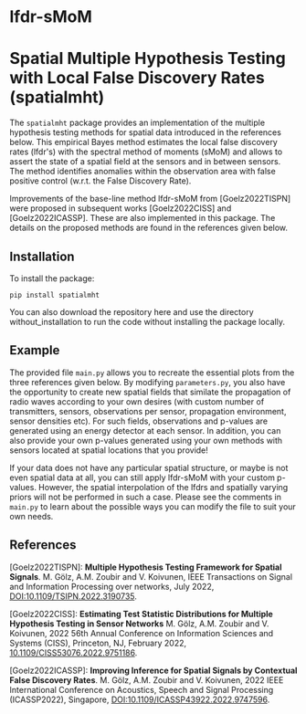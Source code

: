 # lfdr-sMoM

Spatial Multiple Hypothesis Testing with Local False Discovery Rates (spatialmht)
==========================================

The `spatialmht` package provides an implementation of the multiple hypothesis testing methods for spatial data introduced in the references below. This empirical Bayes method estimates the local false discovery rates (lfdr's) with the spectral method of moments (sMoM) and allows to assert the state of a spatial field at the sensors and in between sensors. The method identifies anomalies within the observation area with false positive control (w.r.t. the False Discovery Rate).

Improvements of the base-line method lfdr-sMoM from [Goelz2022TISPN] were proposed in subsequent works [Goelz2022CISS] and [Goelz2022ICASSP]. These are also implemented in this package. The details on the proposed methods are found in the references given below.

Installation
------------

To install the package:

```
pip install spatialmht
```

You can also download the repository here and use the directory without_installation to run the code without installing the package locally.

Example
------------------

The provided file `main.py` allows you to recreate the essential plots from the three references given below. By modifying `parameters.py`, you also have the opportunity to create new spatial fields that similate the propagation of radio waves according to your own desires (with custom number of transmitters, sensors, observations per sensor, propagation environment, sensor densities etc). For such fields, observations and p-values are generated using an energy detector at each sensor. In addition, you can also provide your own p-values generated using your own methods with sensors located at spatial locations that you provide! 

If your data does not have any particular spatial structure, or maybe is not even spatial data at all, you can still apply lfdr-sMoM with your custom p-values. However, the spatial interpolation of the lfdrs and spatially varying priors will not be performed in such a case. Please see the comments in `main.py` to learn about the possible ways you can modify the file to suit your own needs.



References
----------

[Goelz2022TISPN]: **Multiple Hypothesis Testing Framework for Spatial Signals**. M. Gölz, A.M. Zoubir and V. Koivunen, IEEE Transactions on Signal and Information Processing over networks, July 2022, [DOI:10.1109/TSIPN.2022.3190735](https://ieeexplore.ieee.org/abstract/document/9830080).

[Goelz2022CISS]: **Estimating Test Statistic Distributions for Multiple Hypothesis Testing in Sensor Networks** M. Gölz, A.M. Zoubir and V. Koivunen, 2022 56th Annual Conference on Information Sciences and Systems (CISS), Princeton, NJ, February 2022, [10.1109/CISS53076.2022.9751186](https://ieeexplore.ieee.org/abstract/document/9751186).

[Goelz2022ICASSP]: **Improving Inference for Spatial Signals by Contextual False Discovery Rates**. M. Gölz, A.M. Zoubir and V. Koivunen, 2022 IEEE International Conference on Acoustics, Speech and Signal Processing (ICASSP2022), Singapore, [DOI:10.1109/ICASSP43922.2022.9747596](https://ieeexplore.ieee.org/abstract/document/9747596).